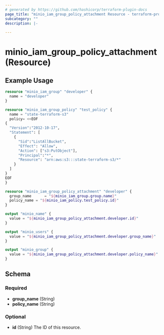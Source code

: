 ```yaml
---
# generated by https://github.com/hashicorp/terraform-plugin-docs
page_title: "minio_iam_group_policy_attachment Resource - terraform-provider-minio"
subcategory: ""
description: |-
  
---
```


# minio_iam_group_policy_attachment (Resource)



## Example Usage

```terraform
resource "minio_iam_group" "developer" {
  name = "developer"
}

resource "minio_iam_group_policy" "test_policy" {
  name = "state-terraform-s3"
  policy= <<EOF
{
  "Version":"2012-10-17",
  "Statement": [
    {
      "Sid":"ListAllBucket",
      "Effect": "Allow",
      "Action": ["s3:PutObject"],
      "Principal":"*",
      "Resource": "arn:aws:s3:::state-terraform-s3/*"
    }
  ]
}
EOF
}

resource "minio_iam_group_policy_attachment" "developer" {
  group_name      = "${minio_iam_group.group.name}"
  policy_name = "${minio_iam_policy.test_policy.id}"
}

output "minio_name" {
  value = "${minio_iam_group_policy_attachment.developer.id}"
}

output "minio_users" {
  value = "${minio_iam_group_policy_attachment.developer.group_name}"
}

output "minio_group" {
  value = "${minio_iam_group_policy_attachment.developer.policy_name}"
}
```

<!-- schema generated by tfplugindocs -->
## Schema

### Required

- **group_name** (String)
- **policy_name** (String)

### Optional

- **id** (String) The ID of this resource.


